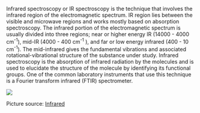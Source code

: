 Infrared spectroscopy or IR spectroscopy is the technique that involves the infrared region of the electromagnetic spectrum. IR region lies between the visible and microwave regions and works mostly based on absorption spectroscopy. The infrared portion of the electromagnetic spectrum is usually divided into three regions; near or higher energy IR (14000 - 4000 cm<sup>-1</sup>), mid-IR (4000 - 400 cm<sup>-1</sup> ), and far or low energy infrared (400 - 10 cm<sup>-1</sup>). The mid-infrared gives the fundamental vibrations and associated rotational-vibrational structure of the substance under study. Infrared spectroscopy is the absorption of infrared radiation by the molecules and is used to elucidate the structure of the molecule by identifying its functional groups. One of the common laboratory instruments that use this technique is a Fourier transform infrared (FTIR) spectrometer.

<image src="./images/figure1_intro_exp7.png">

Picture source: [Infrared](https://www.rediris.ca/infrared.html)

